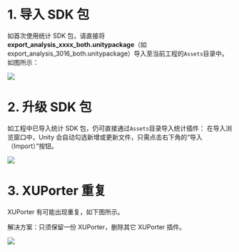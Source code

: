 # 1. 导入 SDK 包
如首次使用统计 SDK 包，请直接将 **export_analysis_xxxx_both.unitypackage**（如 export_analysis_3016_both.unitypackage）导入至当前工程的`Assets`目录中。如图所示：

![](http://doc.gamehaus.com/uploads/201905/5ceba077a153c_5ceba077.png)

# 2. 升级 SDK 包
如工程中已导入统计 SDK 包，仍可直接通过`Assets`目录导入统计插件：
在导入浏览窗口中，Unity 会自动勾选新增或更新文件，只需点击右下角的“导入（Import）”按钮。

![](http://doc.gamehaus.com/uploads/201905/5ceb9a778e6e2_5ceb9a77.png)

# 3. XUPorter 重复
XUPorter 有可能出现重复，如下图所示。

解决方案：只须保留一份 XUPorter，删除其它 XUPorter 插件。

![](http://doc.gamehaus.com/uploads/201807/5b3ca9c59fa95_5b3ca9c5.jpeg)